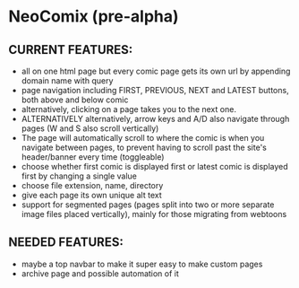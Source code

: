# NeoComix (pre-alpha)

## CURRENT FEATURES:
* all on one html page but every comic page gets its own url by appending domain name with query
* page navigation including FIRST, PREVIOUS, NEXT and LATEST buttons, both above and below comic
* alternatively, clicking on a page takes you to the next one.
* ALTERNATIVELY alternatively, arrow keys and A/D also navigate through pages (W and S also scroll vertically)
* The page will automatically scroll to where the comic is when you navigate between pages, to prevent having to scroll past the site's header/banner every time (toggleable)
* choose whether first comic is displayed first or latest comic is displayed first by changing a single value
* choose file extension, name, directory
* give each page its own unique alt text
* support for segmented pages (pages split into two or more separate image files placed vertically), mainly for those migrating from webtoons
## NEEDED FEATURES:
* maybe a top navbar to make it super easy to make custom pages
* archive page and possible automation of it
